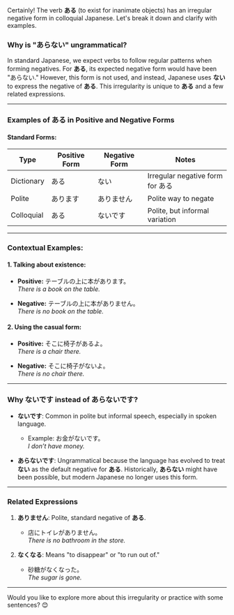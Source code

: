 Certainly! The verb **ある** (to exist for inanimate objects) has an irregular negative form in colloquial Japanese. Let's break it down and clarify with examples.

### Why is "あらない" ungrammatical?
In standard Japanese, we expect verbs to follow regular patterns when forming negatives. For **ある**, its expected negative form would have been "あらない." However, this form is not used, and instead, Japanese uses **ない** to express the negative of **ある**. This irregularity is unique to **ある** and a few related expressions.

---

### Examples of **ある** in Positive and Negative Forms
#### Standard Forms:
| **Type**      | **Positive Form** | **Negative Form** | **Notes**                             |
|----------------|-------------------|-------------------|---------------------------------------|
| Dictionary     | ある              | ない              | Irregular negative form for ある      |
| Polite         | あります           | ありません         | Polite way to negate                 |
| Colloquial     | ある              | ないです          | Polite, but informal variation        |

---

### Contextual Examples:
#### 1. Talking about existence:
- **Positive:** テーブルの上に本があります。  
  _There is a book on the table._
  
- **Negative:** テーブルの上に本がありません。  
  _There is no book on the table._

#### 2. Using the casual form:
- **Positive:** そこに椅子があるよ。  
  _There is a chair there._

- **Negative:** そこに椅子がないよ。  
  _There is no chair there._

---

### Why **ないです** instead of **あらないです**?
- **ないです**: Common in polite but informal speech, especially in spoken language.
  - Example: お金がないです。  
    _I don’t have money._

- **あらないです**: Ungrammatical because the language has evolved to treat **ない** as the default negative for **ある**. Historically, **あらない** might have been possible, but modern Japanese no longer uses this form.

---

### Related Expressions
1. **ありません**: Polite, standard negative of **ある**.
   - 店にトイレがありません。  
     _There is no bathroom in the store._

2. **なくなる**: Means "to disappear" or "to run out of."
   - 砂糖がなくなった。  
     _The sugar is gone._

---

Would you like to explore more about this irregularity or practice with some sentences? 😊
